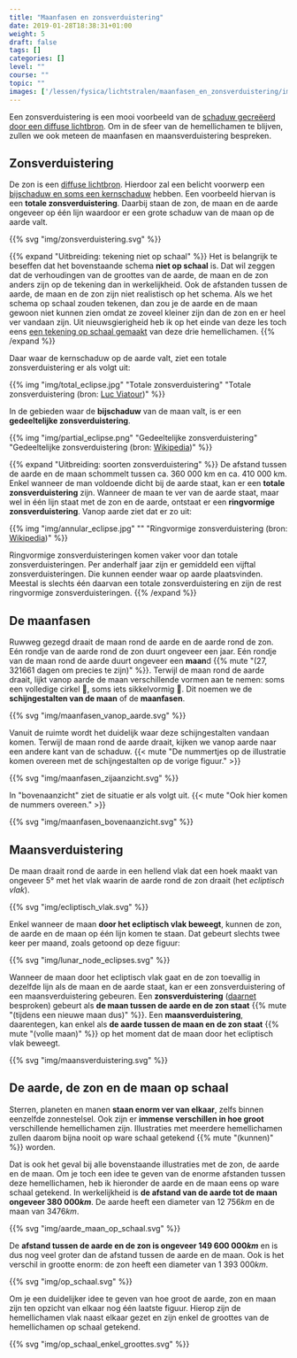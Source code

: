 ```yaml
---
title: "Maanfasen en zonsverduistering"
date: 2019-01-28T18:38:31+01:00
weight: 5
draft: false
tags: []
categories: []
level: ""
course: ""
topic: ""
images: ['/lessen/fysica/lichtstralen/maanfasen_en_zonsverduistering/img/zonsverduistering.png', '/lessen/fysica/lichtstralen/maanfasen_en_zonsverduistering/img/maanfasen_vanop_aarde.png', '/lessen/fysica/lichtstralen/maanfasen_en_zonsverduistering/img/maanfasen_zijaanzicht.png', '/lessen/fysica/lichtstralen/maanfasen_en_zonsverduistering/img/maanfasen_bovenaanzicht.png', '/lessen/fysica/lichtstralen/maanfasen_en_zonsverduistering/img/ecliptisch_vlak.png', '/lessen/fysica/lichtstralen/maanfasen_en_zonsverduistering/img/lunar_node_eclipses.png', '/lessen/fysica/lichtstralen/maanfasen_en_zonsverduistering/img/maansverduistering.png', '/lessen/fysica/lichtstralen/maanfasen_en_zonsverduistering/img/aarde_maan_op_schaal.png', '/lessen/fysica/lichtstralen/maanfasen_en_zonsverduistering/img/op_schaal.png', '/lessen/fysica/lichtstralen/maanfasen_en_zonsverduistering/img/op_schaal_enkel_groottes.png']
---
```

Een zonsverduistering is een mooi voorbeeld van de
[schaduw gecreëerd door een diffuse lichtbron](../schaduwvorming#de-schaduw-tekenen-van-een-diffuse-lichtbron).
Om in de sfeer van de hemellichamen te blijven, zullen we ook meteen de
maanfasen en maansverduistering bespreken.

## Zonsverduistering
De zon is een [diffuse lichtbron](../lichtstralen#puntvormige-en-diffuse-lichtbronnen).
Hierdoor zal een belicht voorwerp een
[bijschaduw en soms een kernschaduw](../schaduwvorming#diffuse-lichtbron-zachte-schaduw)
hebben. Een voorbeeld hiervan is een **totale zonsverduistering**. Daarbij
staan de zon, de maan en de aarde ongeveer op één lijn waardoor er een grote
schaduw van de maan op de aarde valt.

{{% svg "img/zonsverduistering.svg" %}}

{{% expand "Uitbreiding: tekening niet op schaal" %}}
Het is belangrijk te beseffen dat het bovenstaande schema **niet op schaal**
is. Dat wil zeggen dat de verhoudingen van de groottes van de aarde, de maan
en de zon anders zijn op de tekening dan in werkelijkheid. Ook de afstanden
tussen de aarde, de maan en de zon zijn niet realistisch op het schema. Als we
het schema op schaal zouden tekenen, dan zou je de aarde en de maan gewoon niet
kunnen zien omdat ze zoveel kleiner zijn dan de zon en er heel ver vandaan
zijn. Uit nieuwsgierigheid heb ik op het einde van deze les toch eens
[een tekening op schaal gemaakt](#de-aarde-de-zon-en-de-maan-op-schaal) van
deze drie hemellichamen.
{{% /expand %}}

Daar waar de kernschaduw op de aarde valt, ziet een totale zonsverduistering er
als volgt uit:

{{% img "img/total_eclipse.jpg" "Totale zonsverduistering" "Totale zonsverduistering (bron: <a href='https://lucnix.be'>Luc Viatour</a>)" %}}

In de gebieden waar de **bijschaduw** van de maan valt, is er een **gedeeltelijke zonsverduistering**.

{{% img "img/partial_eclipse.png" "Gedeeltelijke zonsverduistering" "Gedeeltelijke zonsverduistering (bron: <a href='https://en.wikipedia.org/wiki/Solar_eclipse#/media/File:Partial_solar_eclipse_Oct_23_2014_Minneapolis_5-36pm_Ruen1.png'>Wikipedia</a>)" %}}

{{% expand "Uitbreiding: soorten zonsverduistering" %}}
De afstand tussen de aarde en de maan schommelt tussen ca. 360 000 km en ca.
410 000 km. Enkel wanneer de man voldoende dicht bij de aarde staat, kan er een
**totale zonsverduistering** zijn. Wanneer de maan te ver van de aarde staat,
maar wel in één lijn staat met de zon en de aarde, ontstaat er een
**ringvormige zonsverduistering**. Vanop aarde ziet dat er zo uit:

{{% img "img/annular_eclipse.jpg" "" "Ringvormige zonsverduistering (bron: <a href='https://en.wikipedia.org/wiki/Solar_eclipse#/media/File:Annular_Eclipse._Taken_from_Middlegate,_Nevada_on_May_20,_2012.jpg'>Wikipedia</a>)" %}}

Ringvormige zonsverduisteringen komen vaker voor dan totale
zonsverduisteringen. Per anderhalf jaar zijn er gemiddeld een vijftal
zonsverduisteringen. Die kunnen eender waar op aarde plaatsvinden.
Meestal is slechts één daarvan een totale zonsverduistering en zijn de rest
ringvormige zonsverduisteringen.
{{% /expand %}}

## De maanfasen
Ruwweg gezegd draait de maan rond de aarde en de aarde rond de zon. Eén rondje
van de aarde rond de zon duurt ongeveer een jaar. Eén rondje van de maan rond
de aarde duurt ongeveer een **maan**d
{{% mute "($27{,}321661$ dagen om precies te zijn)" %}}.
Terwijl de maan rond de aarde draait, lijkt vanop aarde de maan
verschillende vormen aan te nemen: soms een volledige cirkel 🌝, soms
iets sikkelvormig 🌛. Dit noemen we de **schijngestalten van de maan** of de
**maanfasen**.

{{% svg "img/maanfasen_vanop_aarde.svg" %}}

Vanuit de ruimte wordt het duidelijk waar deze schijngestalten vandaan komen.
Terwijl de maan rond de aarde draait, kijken we vanop aarde naar een andere
kant van de schaduw.
{{< mute "De nummertjes op de illustratie komen overeen met de schijngestalten op de vorige figuur." >}}

{{% svg "img/maanfasen_zijaanzicht.svg" %}}

In "bovenaanzicht" ziet de situatie er als volgt uit.
{{< mute "Ook hier komen de nummers overeen." >}}

{{% svg "img/maanfasen_bovenaanzicht.svg" %}}

## Maansverduistering
De maan draait rond de aarde in een hellend vlak dat een hoek maakt van
ongeveer 5° met het vlak waarin de aarde rond de zon draait (het *ecliptisch
vlak*).

{{% svg "img/ecliptisch_vlak.svg" %}}

Enkel wanneer de maan **door het ecliptisch vlak beweegt**, kunnen de zon, de aarde
en de maan op één lijn komen te staan. Dat gebeurt slechts twee keer per maand, zoals getoond op deze figuur:

{{% svg "img/lunar_node_eclipses.svg" %}}

Wanneer de maan door het ecliptisch vlak gaat en de zon toevallig in dezelfde
lijn als de maan en de aarde staat, kan er een zonsverduistering of een
maansverduistering gebeuren. Een **zonsverduistering** ([daarnet](#zonsverduistering) besproken) gebeurt als **de maan tussen de aarde en de
zon staat** {{% mute "(tijdens een nieuwe maan dus)" %}}. Een **maansverduistering**, daarentegen, kan enkel als **de aarde
tussen de maan en de zon staat** {{% mute "(volle maan)" %}} op het moment dat de maan door het ecliptisch
vlak beweegt.

{{% svg "img/maansverduistering.svg" %}}

## De aarde, de zon en de maan op schaal
Sterren, planeten en manen **staan enorm ver van elkaar**, zelfs binnen
eenzelfde zonnestelsel. Ook zijn er **immense verschillen in hoe groot**
verschillende hemellichamen zijn.
Illustraties met meerdere hemellichamen zullen
daarom bijna nooit op ware schaal getekend {{% mute "(kunnen)" %}} worden.

Dat is ook het geval bij alle bovenstaande illustraties met de zon, de aarde en
de maan. Om je toch een idee te geven van de enorme afstanden tussen deze
hemellichamen, heb ik hieronder de aarde en de maan eens op ware schaal
getekend. In werkelijkheid is **de afstand van de aarde tot de maan ongeveer
$380{\ }000\si{ km}$**. De aarde heeft een diameter van
$12{\ }756 \si { km}$ en de maan van $3476\si{ km}$.

{{% svg "img/aarde_maan_op_schaal.svg" %}}

De **afstand tussen de aarde en de zon is ongeveer $149{\ }600{\ }000 \si{ km}$**
en is dus nog veel groter dan de afstand tussen
de aarde en de maan. Ook is het verschil in grootte enorm: de zon heeft een
diameter van $1{\ }393{\ }000 \si{ km}$. 

{{% svg "img/op_schaal.svg" %}}

Om je een duidelijker idee te geven van hoe groot de
aarde, zon en maan zijn ten opzicht van elkaar nog één laatste figuur. Hierop
zijn de hemellichamen vlak naast elkaar gezet en zijn enkel de groottes van de
hemellichamen op schaal getekend.

{{% svg "img/op_schaal_enkel_groottes.svg" %}}

